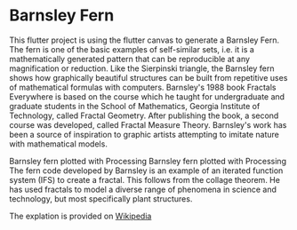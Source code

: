 # Barnsley Fern

This flutter project is using the flutter canvas to generate a Barnsley Fern.
The fern is one of the basic examples of self-similar sets, i.e. it is a mathematically generated pattern that can be reproducible at any magnification or reduction. Like the Sierpinski triangle, the Barnsley fern shows how graphically beautiful structures can be built from repetitive uses of mathematical formulas with computers. Barnsley's 1988 book Fractals Everywhere is based on the course which he taught for undergraduate and graduate students in the School of Mathematics, Georgia Institute of Technology, called Fractal Geometry. After publishing the book, a second course was developed, called Fractal Measure Theory. Barnsley's work has been a source of inspiration to graphic artists attempting to imitate nature with mathematical models.

Barnsley fern plotted with Processing
Barnsley fern plotted with Processing
The fern code developed by Barnsley is an example of an iterated function system (IFS) to create a fractal. This follows from the collage theorem. He has used fractals to model a diverse range of phenomena in science and technology, but most specifically plant structures.

The explation is provided on [Wikipedia](https://en.wikipedia.org/wiki/Barnsley_fern)
